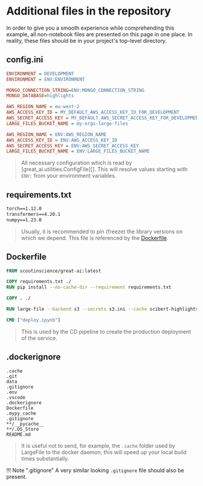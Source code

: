 # Additional files in the repository

In order to give you a smooth experience while comprehending this example, all non-notebook files are presented on this page in one place. In reality, these files should be in your project's top-level directory.

## config.ini

```ini title="config.ini"
ENVIRONMENT = DEVELOPMENT
ENVIRONMENT = ENV:ENVIRONMENT

MONGO_CONNECTION_STRING=ENV:MONGO_CONNECTION_STRING
MONGO_DATABASE=highlights

AWS_REGION_NAME = eu-west-2
AWS_ACCESS_KEY_ID = MY_DEFAULT_AWS_ACCESS_KEY_ID_FOR_DEVELOPMENT
AWS_SECRET_ACCESS_KEY = MY_DEFAULT_AWS_SECRET_ACCESS_KEY_FOR_DEVELOPMENT
LARGE_FILES_BUCKET_NAME = my-orgs-large-files

AWS_REGION_NAME = ENV:AWS_REGION_NAME
AWS_ACCESS_KEY_ID = ENV:AWS_ACCESS_KEY_ID
AWS_SECRET_ACCESS_KEY = ENV:AWS_SECRET_ACCESS_KEY
LARGE_FILES_BUCKET_NAME = ENV:LARGE_FILES_BUCKET_NAME
```

> All necessary configuration which is read by [great_ai.utilities.ConfigFile][]. This will resolve values starting with `ENV:` from your environment variables.

## requirements.txt

```requirements.txt title="requirements.txt"
torch==1.12.0
transformers==4.20.1
numpy==1.23.0
```

> Usually, it is recommended to pin (freeze) the library versions on which we depend. This file is referenced by the [Dockerfile](#dockerfile).

## Dockerfile

```Dockerfile title="Dockerfile"
FROM scoutinscience/great-ai:latest

COPY requirements.txt ./
RUN pip install --no-cache-dir --requirement requirements.txt

COPY . ./

RUN large-file --backend s3 --secrets s3.ini --cache scibert-highlights

CMD ["deploy.ipynb"]
```

> This is used by the CD pipeline to create the production deployment of the service.

## .dockerignore

```dockerignore title=".dockerignore"
.cache
.git
data
.gitignore
.env
.vscode
.dockerignore
Dockerfile
.mypy_cache
.gitignore
**/__pycache__
**/.DS_Store
README.md
```

> It is useful not to send, for example, the `.cache` folder used by LargeFile to the docker daemon; this will speed up your local build times substantially.

!!! Note ".gitignore"
    A very similar looking `.gitignore` file should also be present.
